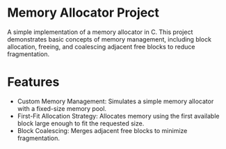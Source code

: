 # Memory Allocator Project
A simple implementation of a memory allocator in C. This project demonstrates basic concepts of memory management, including block allocation, freeing, and coalescing adjacent free blocks to reduce fragmentation.

# Features
  - Custom Memory Management: Simulates a simple memory allocator with a fixed-size memory pool.
  - First-Fit Allocation Strategy: Allocates memory using the first available block large enough to fit the requested size.
  - Block Coalescing: Merges adjacent free blocks to minimize fragmentation.

